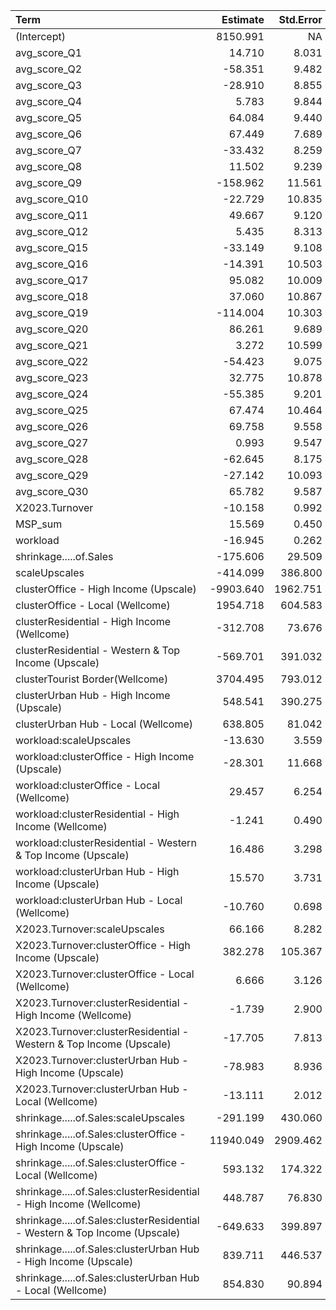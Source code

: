 |Term                                                                       |  Estimate| Std.Error| t.value| p.value|
|:--------------------------------------------------------------------------|---------:|---------:|-------:|-------:|
|(Intercept)                                                                |  8150.991|        NA|      NA|      NA|
|avg_score_Q1                                                               |    14.710|     8.031|   1.832|   0.067|
|avg_score_Q2                                                               |   -58.351|     9.482|  -6.154|   0.000|
|avg_score_Q3                                                               |   -28.910|     8.855|  -3.265|   0.001|
|avg_score_Q4                                                               |     5.783|     9.844|   0.587|   0.557|
|avg_score_Q5                                                               |    64.084|     9.440|   6.789|   0.000|
|avg_score_Q6                                                               |    67.449|     7.689|   8.772|   0.000|
|avg_score_Q7                                                               |   -33.432|     8.259|  -4.048|   0.000|
|avg_score_Q8                                                               |    11.502|     9.239|   1.245|   0.213|
|avg_score_Q9                                                               |  -158.962|    11.561| -13.750|   0.000|
|avg_score_Q10                                                              |   -22.729|    10.835|  -2.098|   0.036|
|avg_score_Q11                                                              |    49.667|     9.120|   5.446|   0.000|
|avg_score_Q12                                                              |     5.435|     8.313|   0.654|   0.513|
|avg_score_Q15                                                              |   -33.149|     9.108|  -3.640|   0.000|
|avg_score_Q16                                                              |   -14.391|    10.503|  -1.370|   0.171|
|avg_score_Q17                                                              |    95.082|    10.009|   9.500|   0.000|
|avg_score_Q18                                                              |    37.060|    10.867|   3.410|   0.001|
|avg_score_Q19                                                              |  -114.004|    10.303| -11.066|   0.000|
|avg_score_Q20                                                              |    86.261|     9.689|   8.903|   0.000|
|avg_score_Q21                                                              |     3.272|    10.599|   0.309|   0.758|
|avg_score_Q22                                                              |   -54.423|     9.075|  -5.997|   0.000|
|avg_score_Q23                                                              |    32.775|    10.878|   3.013|   0.003|
|avg_score_Q24                                                              |   -55.385|     9.201|  -6.019|   0.000|
|avg_score_Q25                                                              |    67.474|    10.464|   6.448|   0.000|
|avg_score_Q26                                                              |    69.758|     9.558|   7.298|   0.000|
|avg_score_Q27                                                              |     0.993|     9.547|   0.104|   0.917|
|avg_score_Q28                                                              |   -62.645|     8.175|  -7.663|   0.000|
|avg_score_Q29                                                              |   -27.142|    10.093|  -2.689|   0.007|
|avg_score_Q30                                                              |    65.782|     9.587|   6.861|   0.000|
|X2023.Turnover                                                             |   -10.158|     0.992| -10.238|   0.000|
|MSP_sum                                                                    |    15.569|     0.450|  34.590|   0.000|
|workload                                                                   |   -16.945|     0.262| -64.696|   0.000|
|shrinkage.....of.Sales                                                     |  -175.606|    29.509|  -5.951|   0.000|
|scaleUpscales                                                              |  -414.099|   386.800|  -1.071|   0.284|
|clusterOffice - High Income (Upscale)                                      | -9903.640|  1962.751|  -5.046|   0.000|
|clusterOffice - Local (Wellcome)                                           |  1954.718|   604.583|   3.233|   0.001|
|clusterResidential - High Income (Wellcome)                                |  -312.708|    73.676|  -4.244|   0.000|
|clusterResidential - Western & Top Income (Upscale)                        |  -569.701|   391.032|  -1.457|   0.145|
|clusterTourist Border(Wellcome)                                            |  3704.495|   793.012|   4.671|   0.000|
|clusterUrban Hub - High Income (Upscale)                                   |   548.541|   390.275|   1.406|   0.160|
|clusterUrban Hub - Local (Wellcome)                                        |   638.805|    81.042|   7.882|   0.000|
|workload:scaleUpscales                                                     |   -13.630|     3.559|  -3.830|   0.000|
|workload:clusterOffice - High Income (Upscale)                             |   -28.301|    11.668|  -2.425|   0.015|
|workload:clusterOffice - Local (Wellcome)                                  |    29.457|     6.254|   4.710|   0.000|
|workload:clusterResidential - High Income (Wellcome)                       |    -1.241|     0.490|  -2.531|   0.011|
|workload:clusterResidential - Western & Top Income (Upscale)               |    16.486|     3.298|   4.999|   0.000|
|workload:clusterUrban Hub - High Income (Upscale)                          |    15.570|     3.731|   4.173|   0.000|
|workload:clusterUrban Hub - Local (Wellcome)                               |   -10.760|     0.698| -15.423|   0.000|
|X2023.Turnover:scaleUpscales                                               |    66.166|     8.282|   7.989|   0.000|
|X2023.Turnover:clusterOffice - High Income (Upscale)                       |   382.278|   105.367|   3.628|   0.000|
|X2023.Turnover:clusterOffice - Local (Wellcome)                            |     6.666|     3.126|   2.133|   0.033|
|X2023.Turnover:clusterResidential - High Income (Wellcome)                 |    -1.739|     2.900|  -0.600|   0.549|
|X2023.Turnover:clusterResidential - Western & Top Income (Upscale)         |   -17.705|     7.813|  -2.266|   0.023|
|X2023.Turnover:clusterUrban Hub - High Income (Upscale)                    |   -78.983|     8.936|  -8.839|   0.000|
|X2023.Turnover:clusterUrban Hub - Local (Wellcome)                         |   -13.111|     2.012|  -6.517|   0.000|
|shrinkage.....of.Sales:scaleUpscales                                       |  -291.199|   430.060|  -0.677|   0.498|
|shrinkage.....of.Sales:clusterOffice - High Income (Upscale)               | 11940.049|  2909.462|   4.104|   0.000|
|shrinkage.....of.Sales:clusterOffice - Local (Wellcome)                    |   593.132|   174.322|   3.403|   0.001|
|shrinkage.....of.Sales:clusterResidential - High Income (Wellcome)         |   448.787|    76.830|   5.841|   0.000|
|shrinkage.....of.Sales:clusterResidential - Western & Top Income (Upscale) |  -649.633|   399.897|  -1.625|   0.104|
|shrinkage.....of.Sales:clusterUrban Hub - High Income (Upscale)            |   839.711|   446.537|   1.880|   0.060|
|shrinkage.....of.Sales:clusterUrban Hub - Local (Wellcome)                 |   854.830|    90.894|   9.405|   0.000|
